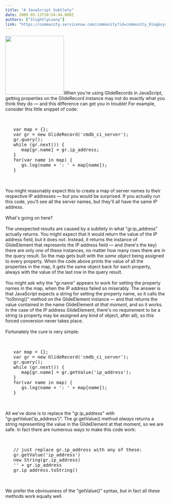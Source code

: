 ```yaml
---
title: "A JavaScript Subtlety"
date: 2009-05-13T18:54:44.000Z
authors: ["SlightlyLoony"]
link: "https://community.servicenow.com/community?id=community_blog&sys_id=ac5e2aaddbd0dbc01dcaf3231f961941"
---
```

<p><img  alt="" class="jive-image" src="f5a3594adbd89f048c8ef4621f9619e9.iix" style="width: auto; height: 184px;" />When you're using GlideRecords in JavaScript, getting properties on the GlideRecord instance may not do exactly what you think they do — and this difference can get you in trouble!<!--break--> For example, consider this little snippet of code:<br /><br /><pre><br />   var map = {};<br />   var gr = new GlideRecord('cmdb_ci_server');<br />   gr.query();<br />   while (gr.next()) {<br />      map[gr.name] = gr.ip_address;<br />   }<br />   for(var name in map) {<br />      gs.log(name + ': ' + map[name]);<br />   }<br /></pre><br /><br />You might reasonably expect this to create a map of server names to their respective IP addresses — but you would be surprised. If you actually run this code, you'll see all the server names, but they'll all have the same IP address. <br /><br />What's going on here?<br /><br />The unexpected results are caused by a subtlety in what "gr.ip_address" actually returns. You might expect that it would return the value of the IP address field, but it does not. Instead, it returns the instance of GlideElement that represents the IP address field — and (here's the key) there are only <i>one</i> of these instances, no matter how many rows there are in the query result. So the map gets built with the <i>same object</i> being assigned to every property. When the code above prints the value of all the properties in the map, it gets the same object back for each property, always with the value of the last row in the query result.<br /><br />You might ask why the "gr.name" appears to work for setting the property names in the map, when the IP address failed so miserably. The answer is that JavaScript expects a string for setting the property name, so it calls the "toString()" method on the GlideElement instance — and that returns the value contained in the name GlideElement <i>at that moment</i>, and so it works. In the case of the IP address GlideElement, there's no requirement to be a string (a property may be assigned any kind of object, after all), so this forced conversion never takes place.<br /><br />Fortunately the cure is very simple:<br /><br /><pre><br />   var map = {};<br />   var gr = new GlideRecord('cmdb_ci_server');<br />   gr.query();<br />   while (gr.next()) {<br />      map[gr.name] = gr.getValue('ip_address');<br />   }<br />   for(var name in map) {<br />      gs.log(name + ': ' + map[name]);<br />   }<br /></pre><br /><br />All we've done is to replace the "gr.ip_address" with "gr.getValue('ip_address')". The gr.getValue() method <i>always</i> returns a string representing the value in the GlideElement at that moment, so we are safe. In fact there are numerous ways to make this code work:<br /><br /><pre><br />   // just replace gr.ip_address with any of these:<br />   gr.getValue('ip_address')<br />   new String(gr.ip_address)<br />   '' + gr.ip_address<br />   gr.ip_address.toString()<br /></pre><br /><br />We prefer the obviousness of the "getValue()" syntax, but in fact all these methods work equally well.</p>